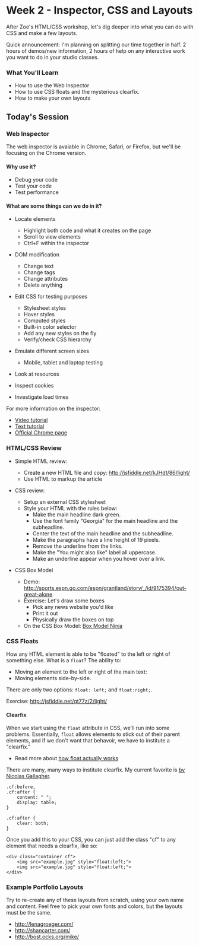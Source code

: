 # Week 2 - Inspector, CSS and Layouts
After Zoe's HTML/CSS workshop, let's dig deeper into what you can do with CSS and make a few layouts.

Quick announcement: I'm planning on splitting our time together in half. 2 hours of demos/new information, 2 hours of help on any interactive work you want to do in your studio classes.

### What You'll Learn
* How to use the Web Inspector
* How to use CSS floats and the mysterious clearfix.
* How to make your own layouts

## Today's Session

### Web Inspector

The web inspector is avaiable in Chrome, Safari, or Firefox, but we'll be focusing on the Chrome version.

#### Why use it?
- Debug your code
- Test your code
- Test performance

#### What are some things can we do in it?
- Locate elements
    + Highlight both code and what it creates on the page
    + Scroll to view elements
    + Ctrl+F within the inspector

- DOM modification
    + Change text
    + Change tags
    + Change attributes
    + Delete anything

- Edit CSS for testing purposes
    + Stylesheet styles
    + Hover styles
    + Computed styles
    + Built-in color selector
    + Add any new styles on the fly
    + Verify/check CSS hierarchy

- Emulate different screen sizes
    + Mobile, tablet and laptop testing

- Look at resources
- Inspect cookies
- Investigate load times

For more information on the inspector:
- [Video tutorial](http://discover-devtools.codeschool.com/)
- [Text tutorial](http://code.tutsplus.com/tutorials/chrome-dev-tools-markup-and-style--net-27149)
- [Official Chrome page](https://developer.chrome.com/devtools)

### HTML/CSS Review

- Simple HTML review: 
    + Create a new HTML file and copy: http://jsfiddle.net/kJHdt/86/light/
    + Use HTML to markup the article

- CSS review:
    + Setup an external CSS stylesheet
    + Style your HTML with the rules below:
        + Make the main headline dark green.
        + Use the font family "Georgia" for the main headline and the subheadline.
        + Center the text of the main headline and the subheadline.
        + Make the paragraphs have a line height of 19 pixels.
        + Remove the underline from the links.
        + Make the "You might also like" label all uppercase.
        + Make an underline appear when you hover over a link. 

- CSS Box Model
    + Demo: http://sports.espn.go.com/espn/grantland/story/_/id/9175394/out-great-alone
    + Exercise: Let's draw some boxes
        * Pick any news website you'd like
        * Print it out
        * Physically draw the boxes on top
    + On the CSS Box Model: [Box Model Ninja](http://codewithme.us/exercises/box-model-ninja.html)

### CSS Floats

How any HTML element is able to be "floated" to the left or right of something else. What is a `float`? The ability to:

- Moving an element to the left or right of the main text:
- Moving elements side-by-side.

There are only two options: `float: left;` and `float:right;`.

Exercise: http://jsfiddle.net/qt77z/2/light/

#### Clearfix

When we start using the `float` attribute in CSS, we'll run into some problems. Essentially, `float` allows elements to stick out of their parent elements, and if we don't want that behavoir, we have to institute a "clearfix."
- Read more about [how float actually works](http://complexspiral.com/publications/containing-floats/)

There are many, many ways to institute clearfix. My current favorite is [by Nicolas Gallagher](http://nicolasgallagher.com/micro-clearfix-hack/).

```
.cf:before,
.cf:after {
    content: " ";
    display: table;
}

.cf:after {
    clear: both;
}
```

Once you add this to your CSS, you can just add the class "cf" to any element that needs a clearfix, like so:

```
<div class="container cf">
    <img src="example.jpg" style="float:left;">
    <img src="example.jpg" style="float:left;">
</div>
```

### Example Portfolio Layouts
Try to re-create any of these layouts from scratch, using your own name and content. Feel free to pick your own fonts and colors, but the layouts must be the same.

- http://lenagroeger.com/
- http://shancarter.com/
- http://bost.ocks.org/mike/






